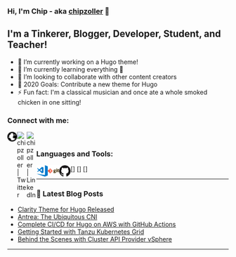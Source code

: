 ### Hi, I'm Chip - aka [chipzoller][website] 👋

## I'm a Tinkerer, Blogger, Developer, Student, and Teacher!
- 🔭 I’m currently working on a Hugo theme!
- 🌱 I’m currently learning everything 🤣
- 👯 I’m looking to collaborate with other content creators
- 🥅 2020 Goals: Contribute a new theme for Hugo
- ⚡ Fun fact: I'm a classical musician and once ate a whole smoked chicken in one sitting!

### Connect with me:

[<img align="left" alt="neonmirrors.net" width="22px" src="https://raw.githubusercontent.com/iconic/open-iconic/master/svg/globe.svg" />][website]
[<img align="left" alt="chipzoller | Twitter" width="22px" src="https://cdn.jsdelivr.net/npm/simple-icons@v3/icons/twitter.svg" />][twitter]
[<img align="left" alt="chipzoller | LinkedIn" width="22px" src="https://cdn.jsdelivr.net/npm/simple-icons@v3/icons/linkedin.svg" />][linkedin]

<br />

### Languages and Tools:

[<img align="left" alt="Visual Studio Code" width="26px" src="https://raw.githubusercontent.com/github/explore/80688e429a7d4ef2fca1e82350fe8e3517d3494d/topics/visual-studio-code/visual-studio-code.png" />]
[<img align="left" alt="Git" width="26px" src="https://raw.githubusercontent.com/github/explore/80688e429a7d4ef2fca1e82350fe8e3517d3494d/topics/git/git.png" />]
[<img align="left" alt="GitHub" width="26px" src="https://raw.githubusercontent.com/github/explore/78df643247d429f6cc873026c0622819ad797942/topics/github/github.png" />]

---

### 📕 Latest Blog Posts
<!-- BLOG-POST-LIST:START -->
- [Clarity Theme for Hugo Released](https://neonmirrors.net/post/2020-07/clarity-theme-for-hugo-released/)
- [Antrea: The Ubiquitous CNI](https://neonmirrors.net/post/2020-06/antrea-the-ubiquitous-cni/)
- [Complete CI/CD for Hugo on AWS with GitHub Actions](https://neonmirrors.net/post/2020-05/cicd-for-hugo-on-aws/)
- [Getting Started with Tanzu Kubernetes Grid](https://neonmirrors.net/post/2020-04/getting-started-with-tkg/)
- [Behind the Scenes with Cluster API Provider vSphere](https://neonmirrors.net/post/2020-04/capv-overview/)
<!-- BLOG-POST-LIST:END -->

---

[website]: https://neonmirrors.net
[twitter]: https://twitter.com/chipzoller
[linkedin]: https://linkedin.com/in/chipzoller
